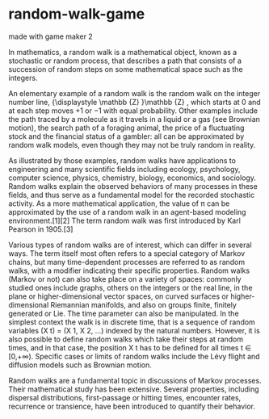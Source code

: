 # random-walk-game
made with game maker 2

In mathematics, a random walk is a mathematical object, known as a stochastic or random process, that describes a path that consists of a succession of random steps on some mathematical space such as the integers.

An elementary example of a random walk is the random walk on the integer number line, {\displaystyle \mathbb {Z} }\mathbb {Z} , which starts at 0 and at each step moves +1 or −1 with equal probability. Other examples include the path traced by a molecule as it travels in a liquid or a gas (see Brownian motion), the search path of a foraging animal, the price of a fluctuating stock and the financial status of a gambler: all can be approximated by random walk models, even though they may not be truly random in reality.

As illustrated by those examples, random walks have applications to engineering and many scientific fields including ecology, psychology, computer science, physics, chemistry, biology, economics, and sociology. Random walks explain the observed behaviors of many processes in these fields, and thus serve as a fundamental model for the recorded stochastic activity. As a more mathematical application, the value of π can be approximated by the use of a random walk in an agent-based modeling environment.[1][2] The term random walk was first introduced by Karl Pearson in 1905.[3]

Various types of random walks are of interest, which can differ in several ways. The term itself most often refers to a special category of Markov chains, but many time-dependent processes are referred to as random walks, with a modifier indicating their specific properties. Random walks (Markov or not) can also take place on a variety of spaces: commonly studied ones include graphs, others on the integers or the real line, in the plane or higher-dimensional vector spaces, on curved surfaces or higher-dimensional Riemannian manifolds, and also on groups finite, finitely generated or Lie. The time parameter can also be manipulated. In the simplest context the walk is in discrete time, that is a sequence of random variables (X
t) = (X
1, X
2, ...) indexed by the natural numbers. However, it is also possible to define random walks which take their steps at random times, and in that case, the position X
t has to be defined for all times t ∈ [0,+∞). Specific cases or limits of random walks include the Lévy flight and diffusion models such as Brownian motion.

Random walks are a fundamental topic in discussions of Markov processes. Their mathematical study has been extensive. Several properties, including dispersal distributions, first-passage or hitting times, encounter rates, recurrence or transience, have been introduced to quantify their behavior.
